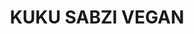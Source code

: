 ---
title: KUKU SABZI VEGAN
draft: false
layout: recettes
type: plat
categories:
  - Plat chaud
auteur: Auré
regime:
  - vegan
  - sans-gluten
region: Iran
cuisson: Oui
temperature: Chaud
plate: 25
check: Non
checkAlwaysOk: false
ingredients:
  legumes:
    - title: Salade
      quantite: 250
      unit: grammes
    - title: Epinard
      quantite: 250
      unit: grammes
    - title: Cébette - Ciboule - Cive - Oignon vert
      quantite: 600
      unit: grammes
    - title: Poireau
      quantite: 600
      unit: grammes
    - title: Ail
      quantite: 1
      unit: tête·s
  epices:
    - title: Poivre
      quantite: 12
      unit: grammes
    - title: Sel
      quantite: 12
      unit: grammes
    - title: Sumac
      quantite: 12
      unit: grammes
    - title: Curcuma moulu
      quantite: 12
      unit: grammes
    - title: Aneth aromatique
      quantite: 125
      unit: grammes
    - title: Persil frais
      quantite: 800
      unit: grammes
  lof:
    - title: Crème soja
      quantite: 300
      unit: ml
    - title: Farine de pois chiche
      quantite: 1
      unit: Kg
    - title: huile d'olive
      quantite: 150
      unit: ml
  sec:
    - title: Graines de lin
      quantite: 100
      unit: grammes
      commentaire: moulues
  autres:
    - title: Eau
      quantite: 1
      unit: litre
    - title: Eau
      quantite: 400
      unit: ml
      commentaire: avec le lin
preparation: >-
  Pour préparer un kuku sabzi, commencer par laver délicatement les herbes puis
  émincer tout.  Le hachis ne doit pas ressembler à une purée d’herbes.


  Peler et passer les gousses d'ail au presse-ail.


  Préparer les œufs de lin en mixant le lin avec l'eau.


  Verser la farine, le curcuma, le sumac dans un saladier et mélanger. Incorporer 

  les œufs de lin, la crème de soja, l’oignon et toute la verdure. Saler, poivrer, mélanger 

  soigneusement tout en incorporant l’eau petit à petit.


  Verser dans le plat préalablement sulfurisé. Enfourner 45 minutes en vérifiant de temps en temps.
publishDate: 2025-05-30T20:10:00.000Z
---